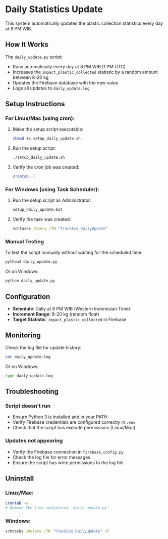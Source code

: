 # Daily Statistics Update

This system automatically updates the plastic collection statistics every day at 8 PM WIB.

## How It Works

The `daily_update.py` script:
- Runs automatically every day at 8 PM WIB (1 PM UTC)
- Increases the `impact_plastic_collected` statistic by a random amount between 8-20 kg
- Updates the Firebase database with the new value
- Logs all updates to `daily_update.log`

## Setup Instructions

### For Linux/Mac (using cron):

1. Make the setup script executable:
   ```bash
   chmod +x setup_daily_update.sh
   ```

2. Run the setup script:
   ```bash
   ./setup_daily_update.sh
   ```

3. Verify the cron job was created:
   ```bash
   crontab -l
   ```

### For Windows (using Task Scheduler):

1. Run the setup script as Administrator:
   ```cmd
   setup_daily_update.bat
   ```

2. Verify the task was created:
   ```cmd
   schtasks /Query /TN "TrackEco_DailyUpdate"
   ```

### Manual Testing

To test the script manually without waiting for the scheduled time:

```bash
python3 daily_update.py
```

Or on Windows:
```cmd
python daily_update.py
```

## Configuration

- **Schedule**: Daily at 8 PM WIB (Western Indonesian Time)
- **Increment Range**: 8-20 kg (random float)
- **Target Statistic**: `impact_plastic_collected` in Firebase

## Monitoring

Check the log file for update history:

```bash
cat daily_update.log
```

Or on Windows:
```cmd
type daily_update.log
```

## Troubleshooting

### Script doesn't run
- Ensure Python 3 is installed and in your PATH
- Verify Firebase credentials are configured correctly in `.env`
- Check that the script has execute permissions (Linux/Mac)

### Updates not appearing
- Verify the Firebase connection in `firebase_config.py`
- Check the log file for error messages
- Ensure the script has write permissions to the log file

## Uninstall

### Linux/Mac:
```bash
crontab -e
# Remove the line containing 'daily_update.py'
```

### Windows:
```cmd
schtasks /Delete /TN "TrackEco_DailyUpdate" /F
```

